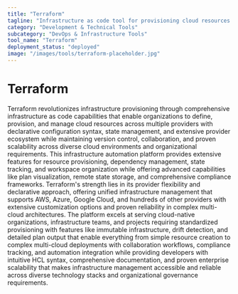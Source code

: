```yaml
---
title: "Terraform"
tagline: "Infrastructure as code tool for provisioning cloud resources across providers"
category: "Development & Technical Tools"
subcategory: "DevOps & Infrastructure Tools"
tool_name: "Terraform"
deployment_status: "deployed"
image: "/images/tools/terraform-placeholder.jpg"
---
```


# Terraform

Terraform revolutionizes infrastructure provisioning through comprehensive infrastructure as code capabilities that enable organizations to define, provision, and manage cloud resources across multiple providers with declarative configuration syntax, state management, and extensive provider ecosystem while maintaining version control, collaboration, and proven scalability across diverse cloud environments and organizational requirements. This infrastructure automation platform provides extensive features for resource provisioning, dependency management, state tracking, and workspace organization while offering advanced capabilities like plan visualization, remote state storage, and comprehensive compliance frameworks. Terraform's strength lies in its provider flexibility and declarative approach, offering unified infrastructure management that supports AWS, Azure, Google Cloud, and hundreds of other providers with extensive customization options and proven reliability in complex multi-cloud architectures. The platform excels at serving cloud-native organizations, infrastructure teams, and projects requiring standardized provisioning with features like immutable infrastructure, drift detection, and detailed plan output that enable everything from simple resource creation to complex multi-cloud deployments with collaboration workflows, compliance tracking, and automation integration while providing developers with intuitive HCL syntax, comprehensive documentation, and proven enterprise scalability that makes infrastructure management accessible and reliable across diverse technology stacks and organizational governance requirements.